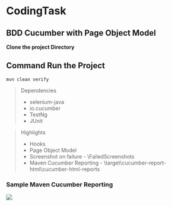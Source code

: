 # CodingTask

## BDD Cucumber with Page Object Model

**Clone the project Directory**

## Command Run the Project

```
mvn clean verify
```

> Dependencies
>  - selenium-java
> - io.cucumber
> - TestNg
> - JUnit

> Highlights
> - Hooks
> - Page Object Model
> - Screenshot on failure - \FailedScreenshots
> - Maven Cucumber Reporting - \target\cucumber-report-html\cucumber-html-reports

### Sample Maven Cucumber Reporting

![](https://1.bp.blogspot.com/-uhU9vWjlaDQ/W7HtBSBiSAI/AAAAAAAApiw/smRqpueMWgsjmzddYkQRUB1hO6PTcFuDACLcBGAs/s640/Report1.JPG)
